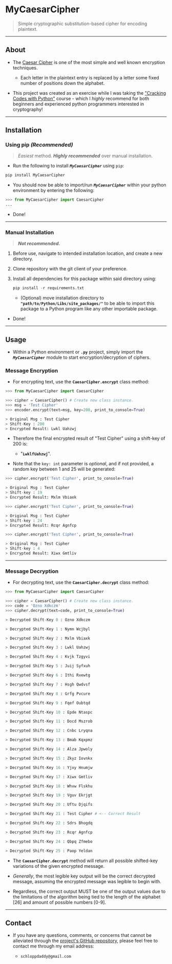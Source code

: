 # MyCaesarCipher

> Simple cryptographic substitution-based cipher for encoding plaintext.

---

## About

- The [Caesar Cipher](https://en.wikipedia.org/wiki/Caesar_cipher) is one of the most simple and well known encryption techniques.

  - Each letter in the plaintext entry is replaced by a letter some fixed number of positions down the alphabet.

- This project was created as an exercise while I was taking the ["Cracking Codes with Python"](https://inventwithpython.com/cracking/) course - which I _highly_ recommend for both beginners and experienced python programmers interested in cryptography!

---

## Installation

### Using pip _(Recommended)_

> _Easiest_ method. _**Highly recommended**_ over manual installation.

- Run the following to install _**`MyCaesarCipher`**_ using `pip`:

```python
pip install MyCaesarCipher
```

- You should now be able to import/run _**`MyCaesarCipher`**_ within your python environment by entering the following:

```python
>>> from MyCaesarCipher import CaesarCipher
...
```

- Done!

---

### Manual Installation

> **_Not recommended._**

1. Before use, navigate to intended installation location, and create a new directory.

2. Clone repository with the git client of your preference.

3. Install all dependencies for this package within said directory using:

   ```python
   pip install -r requirements.txt
   ```

   - (Optional) move installation directory to **`"path/to/Python/Libs/site_packages/"`** to be able to import this package to a Python program like any other importable package.

- Done!

---

## Usage

- Within a Python environment or **`.py`** project, simply import the _**`MyCaesarCipher`**_ module to start encryption/decryption of ciphers.

### Message Encryption

- For encrypting text, use the **`CaesarCipher.encrypt`** class method:

```python
>>> from MyCaesarCipher import CaesarCipher

>>> cipher = CaesarCipher() # Create new class instance.
>>> msg = 'Test Cipher'
>>> encoder.encrypt(text=msg, key=200, print_to_console=True)

> Original Msg : Test Cipher
> Shift-Key : 200
> Encrypted Result: Lwkl Uahzwj
```

- Therefore the final encrypted result of "Test Cipher" using a shift-key of 200 is:
  - "**`LwklfUahzwj`**".

- Note that the `key: int` parameter is _optional_, and if not provided, a random key between 1 and 25 will be generated:

```python
>>> cipher.encrypt('Test Cipher', print_to_console=True)

> Original Msg : Test Cipher
> Shift-key : 19
> Encrypted Result: Mxlm Vbiaxk

>>> cipher.encrypt('Test Cipher', print_to_console=True)

> Original Msg : Test Cipher
> Shift-key : 24
> Encrypted Result: Rcqr Agnfcp

>>> cipher.encrypt('Test Cipher', print_to_console=True)

> Original Msg : Test Cipher
> Shift-key : 4
> Encrypted Result: Xiwx Gmtliv
```

---

### Message Decryption

- For decrypting text, use the **`CaesarCipher.decrypt`** class method:

```python
>>> from MyCaesarCipher import CaesarCipher

>>> cipher = CaesarCipher() # Create new class instance.
>>> code = 'Ozno Xdkczm'
>>> cipher.decrypt(text=code, print_to_console=True)

> Decrypted Shift-Key 0 : Ozno Xdkczm

> Decrypted Shift-Key 1 : Nymn Wcjbyl

> Decrypted Shift-Key 2 : Mxlm Vbiaxk

> Decrypted Shift-Key 3 : Lwkl Uahzwj

> Decrypted Shift-Key 4 : Kvjk Tzgyvi

> Decrypted Shift-Key 5 : Juij Syfxuh

> Decrypted Shift-Key 6 : Ithi Rxewtg

> Decrypted Shift-Key 7 : Hsgh Qwdvsf

> Decrypted Shift-Key 8 : Grfg Pvcure

> Decrypted Shift-Key 9 : Fqef Oubtqd

> Decrypted Shift-Key 10 : Epde Ntaspc

> Decrypted Shift-Key 11 : Docd Mszrob

> Decrypted Shift-Key 12 : Cnbc Lryqna

> Decrypted Shift-Key 13 : Bmab Kqxpmz

> Decrypted Shift-Key 14 : Alza Jpwoly

> Decrypted Shift-Key 15 : Zkyz Iovnkx

> Decrypted Shift-Key 16 : Yjxy Hnumjw

> Decrypted Shift-Key 17 : Xiwx Gmtliv

> Decrypted Shift-Key 18 : Whvw Flskhu

> Decrypted Shift-Key 19 : Vguv Ekrjgt

> Decrypted Shift-Key 20 : Uftu Djqifs

> Decrypted Shift-Key 21 : Test Cipher # <-- Correct Result

> Decrypted Shift-Key 22 : Sdrs Bhogdq

> Decrypted Shift-Key 23 : Rcqr Agnfcp

> Decrypted Shift-Key 24 : Qbpq Zfmebo

> Decrypted Shift-Key 25 : Paop Yeldan
```

- The **`CaesarCipher.decrypt`** method will return all possible shifted-key variations of the given encrypted message.

- _Generally_, the most legible key output will be the correct decrypted message, assuming the encrypted message was legible to begin with.

- Regardless, the correct output MUST be one of the output values due to the limitations of the algorithm being tied to the length of the alphabet [26] and amount of possible numbers [0-9].

---

## Contact

- If you have any questions, comments, or concerns that cannot be alleviated through the [project's GitHub repository](https://github.com/schlopp96/MyCaesarCipher), please feel free to contact me through my email address:

  - `schloppdaddy@gmail.com`
